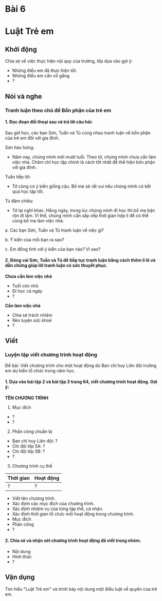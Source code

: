 
# Bài 6
# Luật Trẻ em

## Khởi động

Chia sẻ về việc thực hiện nội quy của trường, lớp dựa vào gợi ý:
- Những điều em đã thực hiện tốt.
- Những điều em cần cố gắng.
- ?

## Nói và nghe

### Tranh luận theo chủ đề Bốn phận của trẻ em

#### 1. Đọc đoạn đối thoại sau và trả lời câu hỏi:

Sau giờ học, các bạn Sơn, Tuấn và Tú cùng nhau tranh luận về bốn phận của trẻ em đối với gia đình.

Sơn hào hứng:

- Năm nay, chúng mình mới mười tuổi. Theo tớ, chúng mình chưa cần làm việc nhà. Chăm chỉ học tập chính là cách tốt nhất để thể hiện bổn phận với gia đình.

Tuấn tiếp lời:

- Tớ cũng có ý kiến giống cậu. Bố mẹ sẽ rất vui nếu chúng mình có kết quả học tập tốt.

Tú đăm chiêu:

- Tớ lại nghĩ khác. Hằng ngày, trong lúc chúng mình đi học thì bố mẹ bận rộn đi làm. Vì thế, chúng mình cần sắp xếp thời gian hợp lí để có thể cùng bố mẹ làm việc nhà.

a. Các bạn Sơn, Tuấn và Tú tranh luận về việc gì?

b. Ý kiến của mỗi bạn ra sao?

c. Em đồng tình với ý kiến của bạn nào? Vì sao?

#### 2. Đóng vai Sơn, Tuấn và Tú để tiếp tục tranh luận bằng cách thêm lí lẽ và dẫn chứng giúp lời tranh luận có sức thuyết phục.

**Chưa cần làm việc nhà**
- Tuổi còn nhỏ
- Đi học cả ngày
- ?

**Cần làm việc nhà**
- Chia sẻ trách nhiệm
- Rèn luyện sức khoẻ
- ?

## Viết

### Luyện tập viết chương trình hoạt động

Đề bài: Viết chương trình cho một hoạt động do Ban chỉ huy Liên đội trường em dự kiến tổ chức trong năm học.
#### 1. Dựa vào bài tập 2 và bài tập 3 trang 64, viết chương trình hoạt động. Gợi ý:

**TÊN CHƯƠNG TRÌNH**

1. Mục đích
- ?
- ?
2. Phần công chuẩn bị
- Ban chỉ huy Liên đội: ?
- Chi đội lớp 5A: ?
- Chi đội lớp 5B: ?
- ?
3. Chương trình cụ thể

| Thời gian | Hoạt động |
| :-------- | :-------- |
| ?         | ?         |

- Viết tên chương trình.
- Xác định các mục đích của chương trình.
- Xác định nhiệm vụ của từng tập thể, cá nhân.
- Xác định thời gian tổ chức mỗi hoạt động trong chương trình.
- Mục đích
- Phân công
- ?

#### 2. Chia sẻ và nhận xét chương trình hoạt động đã viết trong nhóm.

- Nội dung
- Hình thức
- ?

## Vận dụng

Tìm hiểu "Luật Trẻ em" và trình bày nội dung một điều luật về quyền của trẻ em.
